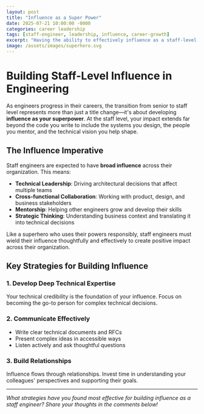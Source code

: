 ```yaml
---
layout: post
title: "Influence as a Super Power"
date: 2025-07-21 10:00:00 -0000
categories: career leadership
tags: [staff-engineer, leadership, influence, career-growth]
excerpt: "Having the ability to effectively influence as a staff-level engineer can be the key differentiator in the role"
image: /assets/images/superhero.svg
---
```


# Building Staff-Level Influence in Engineering

As engineers progress in their careers, the transition from senior to staff level represents more than just a title change—it's about developing **influence as your superpower**. At the staff level, your impact extends far beyond the code you write to include the systems you design, the people you mentor, and the technical vision you help shape.

## The Influence Imperative

Staff engineers are expected to have **broad influence** across their organization. This means:

- **Technical Leadership**: Driving architectural decisions that affect multiple teams
- **Cross-functional Collaboration**: Working with product, design, and business stakeholders  
- **Mentorship**: Helping other engineers grow and develop their skills
- **Strategic Thinking**: Understanding business context and translating it into technical decisions

Like a superhero who uses their powers responsibly, staff engineers must wield their influence thoughtfully and effectively to create positive impact across their organization.

## Key Strategies for Building Influence

### 1. Develop Deep Technical Expertise
Your technical credibility is the foundation of your influence. Focus on becoming the go-to person for complex technical decisions.

### 2. Communicate Effectively
- Write clear technical documents and RFCs
- Present complex ideas in accessible ways
- Listen actively and ask thoughtful questions

### 3. Build Relationships
Influence flows through relationships. Invest time in understanding your colleagues' perspectives and supporting their goals.

---

*What strategies have you found most effective for building influence as a staff engineer? Share your thoughts in the comments below!*



